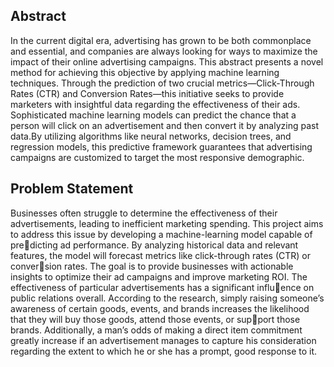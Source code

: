 ## Abstract
In the current digital era, advertising has grown to be both commonplace and essential, and companies are always looking for ways to maximize the impact of their online advertising campaigns. This abstract presents
a novel method for achieving this objective by applying machine learning techniques. Through the prediction of two crucial metrics—Click-Through Rates (CTR) and Conversion Rates—this initiative seeks to provide marketers
with insightful data regarding the effectiveness of their ads. Sophisticated machine learning models can predict the chance that a person
will click on an advertisement and then convert it by analyzing past data.By utilizing algorithms like neural networks, decision trees, and 
regression models, this predictive framework guarantees that advertising campaigns are customized to target the most responsive demographic.


## Problem Statement
Businesses often struggle to determine the effectiveness of their advertisements, leading to inefficient marketing spending. This project aims to
address this issue by developing a machine-learning model capable of predicting ad performance. By analyzing historical data and relevant features,
the model will forecast metrics like click-through rates (CTR) or conversion rates. The goal is to provide businesses with actionable insights to
optimize their ad campaigns and improve marketing ROI.
The effectiveness of particular advertisements has a significant influence on public relations overall. According to the research, simply raising
someone’s awareness of certain goods, events, and brands increases the
likelihood that they will buy those goods, attend those events, or support those brands. Additionally, a man’s odds of making a direct item
commitment greatly increase if an advertisement manages to capture his
consideration regarding the extent to which he or she has a prompt, good
response to it.
